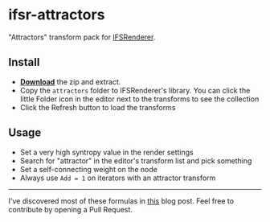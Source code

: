 # ifsr-attractors

"Attractors" transform pack for [IFSRenderer](https://ifsrenderer.z97.io/).

## Install

- [**Download**](https://github.com/bezo97/ifsr-attractors/archive/refs/heads/main.zip) the zip and extract.
- Copy the `attractors` folder to IFSRenderer's library. You can click the little Folder icon in the editor next to the transforms to see the collection
- Click the Refresh button to load the transforms

## Usage

- Set a very high syntropy value in the render settings
- Search for "attractor" in the editor's transform list and pick something
- Set a self-connecting weight on the node
- Always use `Add = 1` on iterators with an attractor transform

---

I've discovered most of these formulas in [this](https://observablehq.com/@rreusser/strange-attractors-on-the-gpu-part-2) blog post. Feel free to contribute by opening a Pull Request.